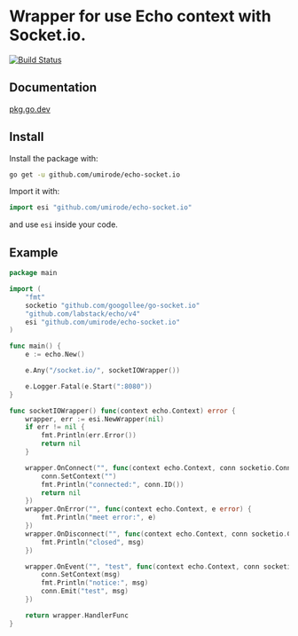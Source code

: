 # Wrapper for use Echo context with Socket.io.

[![Build Status](https://travis-ci.com/umirode/echo-socket.io.svg?branch=master)](https://travis-ci.com/umirode/echo-socket.io)

## Documentation
[pkg.go.dev](https://pkg.go.dev/github.com/umirode/echo-socket.io)

## Install

Install the package with:

```bash
go get -u github.com/umirode/echo-socket.io
```

Import it with:

```go
import esi "github.com/umirode/echo-socket.io"
```

and use `esi` inside your code.

## Example

```go
package main

import (
	"fmt"
	socketio "github.com/googollee/go-socket.io"
	"github.com/labstack/echo/v4"
	esi "github.com/umirode/echo-socket.io"
)

func main() {
	e := echo.New()

	e.Any("/socket.io/", socketIOWrapper())

	e.Logger.Fatal(e.Start(":8080"))
}

func socketIOWrapper() func(context echo.Context) error {
	wrapper, err := esi.NewWrapper(nil)
	if err != nil {
		fmt.Println(err.Error())
		return nil
	}

	wrapper.OnConnect("", func(context echo.Context, conn socketio.Conn) error {
		conn.SetContext("")
		fmt.Println("connected:", conn.ID())
		return nil
	})
	wrapper.OnError("", func(context echo.Context, e error) {
		fmt.Println("meet error:", e)
	})
	wrapper.OnDisconnect("", func(context echo.Context, conn socketio.Conn, msg string) {
		fmt.Println("closed", msg)
	})

	wrapper.OnEvent("", "test", func(context echo.Context, conn socketio.Conn, msg string) {
		conn.SetContext(msg)
		fmt.Println("notice:", msg)
		conn.Emit("test", msg)
	})

	return wrapper.HandlerFunc
}
```

